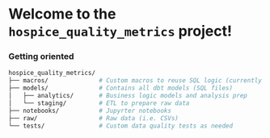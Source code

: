 # Welcome to the ```hospice_quality_metrics``` project!

### Getting oriented

```bash
hospice_quality_metrics/
├── macros/              # Custom macros to reuse SQL logic (currently unused)
├── models/              # Contains all dbt models (SQL files)
│   ├── analytics/       # Business logic models and analysis prep
│   └── staging/         # ETL to prepare raw data 
├── notebooks/           # Jupyrter notebooks
├── raw/                 # Raw data (i.e. CSVs)
└── tests/               # Custom data quality tests as needed
```
